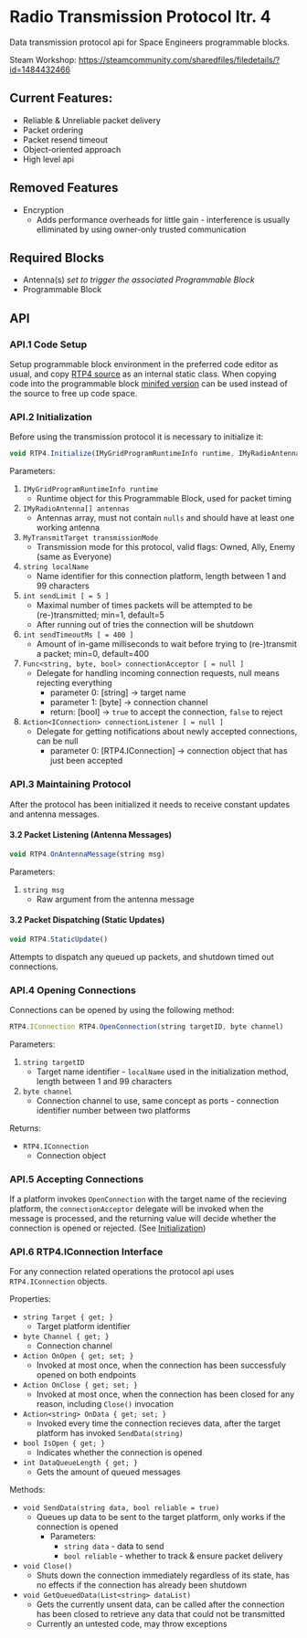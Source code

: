 # Radio Transmission Protocol Itr. 4
Data transmission protocol api for Space Engineers programmable blocks.

Steam Workshop: https://steamcommunity.com/sharedfiles/filedetails/?id=1484432466

## Current Features:
- Reliable & Unreliable packet delivery
- Packet ordering
- Packet resend timeout
- Object-oriented approach
- High level api

## Removed Features
- Encryption
  - Adds performance overheads for little gain - interference is usually elliminated by using owner-only trusted communication

## Required Blocks
- Antenna(s) _set to trigger the associated Programmable Block_
- Programmable Block

## API
### API.1 Code Setup
Setup programmable block environment in the preferred code editor as usual, and copy [RTP4 source](/src/RTP4.cs) as an internal static class. When copying code into the programmable block [minifed version](/programmable_block/RTP4.cs) can be used instead of the source to free up code space.

### API.2 Initialization
Before using the transmission protocol it is necessary to initialize it:
```javascript
void RTP4.Initialize(IMyGridProgramRuntimeInfo runtime, IMyRadioAntenna[] antennas, MyTransmitTarget transmissionMode, string localName, int sendLimit = 5, int sendTimeoutMs = 400, Func<string, byte, bool> connectionAcceptor = null, Action<IConnection> connectionListener = null)
```
Parameters:
1. `IMyGridProgramRuntimeInfo runtime`
   * Runtime object for this Programmable Block, used for packet timing
2. `IMyRadioAntenna[] antennas`
   * Antennas array, must not contain `nulls` and should have at least one working antenna
3. `MyTransmitTarget transmissionMode`
   * Transmission mode for this protocol, valid flags: Owned, Ally, Enemy (same as Everyone)
4. `string localName`
   * Name identifier for this connection platform, length between 1 and 99 characters
5. `int sendLimit [ = 5 ]`
   * Maximal number of times packets will be attempted to be (re-)transmitted; min=1, default=5
   * After running out of tries the connection will be shutdown
6. `int sendTimeoutMs [ = 400 ]`
   * Amount of in-game milliseconds to wait before trying to (re-)transmit a packet; min=0, default=400
7. `Func<string, byte, bool> connectionAcceptor [ = null ]`
   * Delegate for handling incoming connection requests, null means rejecting everything
     * parameter 0: [string] -> target name
     * parameter 1: [byte] -> connection channel
     * return: [bool] -> `true` to accept the connection, `false` to reject
8. `Action<IConnection> connectionListener [ = null ]`
   * Delegate for getting notifications about newly accepted connections, can be null
     * parameter 0: [RTP4.IConnection] -> connection object that has just been accepted
### API.3 Maintaining Protocol
After the protocol has been initialized it needs to receive constant updates and antenna messages.
#### 3.2 Packet Listening (Antenna Messages)
```javascript
void RTP4.OnAntennaMessage(string msg)
```
Parameters:
1. `string msg`
   * Raw argument from the antenna message

#### 3.2 Packet Dispatching (Static Updates)
```javascript
void RTP4.StaticUpdate()
```
Attempts to dispatch any queued up packets, and shutdown timed out connections.
### API.4 Opening Connections
Connections can be opened by using the following method:
```javascript
RTP4.IConnection RTP4.OpenConnection(string targetID, byte channel)
```
Parameters:
1. `string targetID`
   * Target name identifier - `localName` used in the initialization method, length between 1 and 99 characters
2. `byte channel`
   * Connection channel to use, same concept as ports - connection identifier number between two platforms

Returns:
- `RTP4.IConnection`
  * Connection object
### API.5 Accepting Connections
If a platform invokes `OpenConnection` with the target name of the recieving platform, the `connectionAcceptor` delegate will be invoked when the message is processed, and the returning value will decide whether the connection is opened or rejected. (See [Initialization](#api2-initialization))
### API.6 RTP4.IConnection Interface
For any connection related operations the protocol api uses `RTP4.IConnection` objects.

Properties:
- `string Target { get; }`
   - Target platform identifier
- `byte Channel { get; }`
   - Connection channel
- `Action OnOpen { get; set; }`
   - Invoked at most once, when the connection has been successfuly opened on both endpoints
- `Action OnClose { get; set; }`
   - Invoked at most once, when the connection has been closed for any reason, including `Close()` invocation
- `Action<string> OnData { get; set; }`
   - Invoked every time the connection recieves data, after the target platform has invoked `SendData(string)`
- `bool IsOpen { get; }`
   - Indicates whether the connection is opened
- `int DataQueueLength { get; }`
   - Gets the amount of queued messages

Methods:
- `void SendData(string data, bool reliable = true)`
   * Queues up data to be sent to the target platform, only works if the connection is opened
     * Parameters:
       * `string data` - data to send
       * `bool reliable` - whether to track & ensure packet delivery
- `void Close()`
   - Shuts down the connection immediately regardless of its state, has no effects if the connection has already been shutdown
- `void GetQueuedData(List<string> dataList)`
   - Gets the currently unsent data, can be called after the connection has been closed to retrieve any data that could not be transmitted
   - Currently an untested code, may throw exceptions
